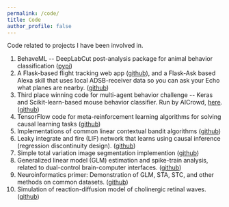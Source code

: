```yaml
---
permalink: /code/
title: Code
author_profile: false
---
```


Code related to projects I have been involved in.

1. BehaveML -- DeepLabCut post-analysis package for animal behavior classification ([pypi](https://pypi.org/project/behaveml))
2. A Flask-based flight tracking web app ([github](https://github.com/benlansdell/flying-overhead)), and a Flask-Ask based Alexa skill that uses local ADSB-receiver data so you can ask your Echo what planes are nearby. ([github](https://github.com/benlansdell/raspberry-fly))
3. Third place winning code for multi-agent behavior challenge -- Keras and Scikit-learn-based mouse behavior classifier. Run by AICrowd, [here](https://www.aicrowd.com/challenges/multi-agent-behavior-representation-modeling-measurement-and-applications). ([github](https://github.com/benlansdell/mabetask1_ml))
4. TensorFlow code for meta-reinforcement learning algorithms for solving causal learning tasks ([github](https://github.com/benlansdell/Meta-RL))
5. Implementations of common linear contextual bandit algorithms ([github](https://github.com/benlansdell/conservativerdd))
6. Leaky integrate and fire (LIF) network that learns using causal inference (regression discontinuity design). ([github](https://github.com/benlansdell/rdd))
7. Simple total variation image segmentation implemention ([github](https://github.com/benlansdell/segmentation)) 
8. Generalized linear model (GLM) estimation and spike-train analysis, related to dual-control brain-computer interfaces. ([github](https://github.com/benlansdell/dualbci))
9. Neuroinformatics primer: Demonstration of GLM, STA, STC, and other methods on common datasets. ([github](https://github.com/NeuroInfoPrimer/primer))
10. Simulation of reaction-diffusion model of cholinergic retinal waves. ([github](https://github.com/benlansdell/retinalwaves))
